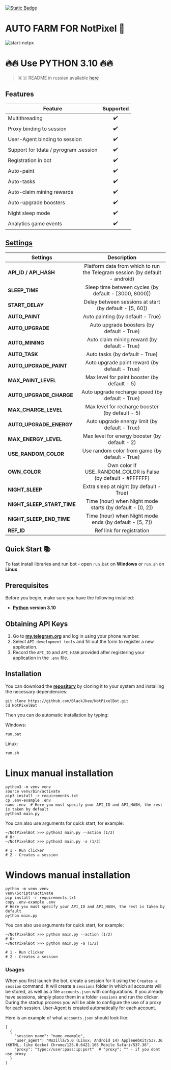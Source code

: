 [![Static Badge](https://img.shields.io/badge/Telegram-Bot%20Link-Link?style=for-the-badge&logo=Telegram&logoColor=white&logoSize=auto&color=blue)](https://t.me/notpixel/app?startapp=f1197825376)

#  AUTO FARM FOR NotPixel 🚀
![start-notpx](https://github.com/user-attachments/assets/5dbba427-4bd6-4a51-8dd2-458d215523af)

# 🔥🔥 Use PYTHON 3.10 🔥🔥

> 🇷 🇺 README in russian available [here](README-RU.md)

## Features  
| Feature                               | Supported |
|---------------------------------------|:---------:|
| Multithreading                        |     ✔️     |
| Proxy binding to session              |     ✔️     |
| User-Agent binding to session         |     ✔️     |
| Support for tdata / pyrogram .session |     ✔️     |
| Registration in bot                   |     ✔️     |
| Auto-paint                            |     ✔️     |
| Auto-tasks                            |     ✔️     |
| Auto-claim mining rewards             |     ✔️     |
| Auto-upgrade boosters                 |     ✔️     |
| Night sleep mode                      |     ✔️     |
| Analytics game events                 |     ✔️     |




## [Settings](https://github.com/Desamod/NotPixelBot/blob/master/.env-example/)
| Settings                   |                                 Description                                 |
|----------------------------|:---------------------------------------------------------------------------:|
| **API_ID / API_HASH**      | Platform data from which to run the Telegram session (by default - android) |
| **SLEEP_TIME**             |            Sleep time between cycles (by default - [3000, 8000])            |
| **START_DELAY**            |           Delay between sessions at start (by default - [5, 60])            |
| **AUTO_PAINT**             |                      Auto painting (by default - True)                      |
| **AUTO_UPGRADE**           |                  Auto upgrade boosters (by default - True)                  |
| **AUTO_MINING**            |                Auto claim mining reward (by default - True)                 |
| **AUTO_TASK**              |                       Auto tasks (by default - True)                        |
| **AUTO_UPGRADE_PAINT**     |                Auto upgrade paint reward (by default - True)                |
| **MAX_PAINT_LEVEL**        |                Max level for paint booster (by default - 5)                 |
| **AUTO_UPGRADE_CHARGE**    |               Auto upgrade recharge speed (by default - True)               |
| **MAX_CHARGE_LEVEL**       |               Max level for recharge booster (by default - 5)               |
| **AUTO_UPGRADE_ENERGY**    |                Auto upgrade energy limit (by default - True)                |
| **MAX_ENERGY_LEVEL**       |                Max level for energy booster (by default - 2)                |
| **USE_RANDOM_COLOR**       |               Use random color from game (by default - True)                |
| **OWN_COLOR**              |        Own color if USE_RANDOM_COLOR is False (by default - #FFFFFF)        |
| **NIGHT_SLEEP**            |                  Extra sleep at night (by default - True)                   |
| **NIGHT_SLEEP_START_TIME** |          Time (hour) when Night mode starts (by default - [0, 2])           |
| **NIGHT_SLEEP_END_TIME**   |           Time (hour) when Night mode ends (by default - [5, 7])            |
| **REF_ID**                 |                          Ref link for registration                          |


## Quick Start 📚

To fast install libraries and run bot - open `run.bat` on **Windows** or `run.sh` on **Linux**

## Prerequisites
Before you begin, make sure you have the following installed:
- [**Python**](https://www.python.org/downloads/release/python-3100/) **version 3.10**

## Obtaining API Keys
1. Go to [**my.telegram.org**](https://my.telegram.org/auth) and log in using your phone number.
2. Select `API development tools` and fill out the form to register a new application.
3. Record the `API_ID` and `API_HASH` provided after registering your application in the `.env` file.

## Installation
You can download the [**repository**](https://github.com/BlackJkee/NotPixelBot) by cloning it to your system and installing the necessary dependencies:
```shell
git clone https://github.com/BlackJkee/NotPixelBot.git
cd NotPixelBot
```

Then you can do automatic installation by typing:

Windows:
```shell
run.bat
```

Linux:
```shell
run.sh
```

# Linux manual installation
```shell
python3 -m venv venv
source venv/bin/activate
pip3 install -r requirements.txt
cp .env-example .env
nano .env  # Here you must specify your API_ID and API_HASH, the rest is taken by default
python3 main.py
```

You can also use arguments for quick start, for example:
```shell
~/NotPixelBot >>> python3 main.py --action (1/2)
# Or
~/NotPixelBot >>> python3 main.py -a (1/2)

# 1 - Run clicker
# 2 - Creates a session
```

# Windows manual installation
```shell
python -m venv venv
venv\Scripts\activate
pip install -r requirements.txt
copy .env-example .env
# Here you must specify your API_ID and API_HASH, the rest is taken by default
python main.py
```
You can also use arguments for quick start, for example:
```shell
~/NotPixelBot >>> python main.py --action (1/2)
# Or
~/NotPixelBot >>> python main.py -a (1/2)

# 1 - Run clicker
# 2 - Creates a session
```

### Usages
When you first launch the bot, create a session for it using the `Creates a session` command. It will create a `sessions` folder in which all accounts will be stored, as well as a file `accounts.json` with configurations.
If you already have sessions, simply place them in a folder `sessions` and run the clicker. During the startup process you will be able to configure the use of a proxy for each session.
User-Agent is created automatically for each account.

Here is an example of what `accounts.json` should look like:
```shell
[
  {
    "session_name": "name_example",
    "user_agent": "Mozilla/5.0 (Linux; Android 14) AppleWebKit/537.36 (KHTML, like Gecko) Chrome/125.0.6422.165 Mobile Safari/537.36",
    "proxy": "type://user:pass:ip:port"  # "proxy": "" - if you dont use proxy
  }
]
```



